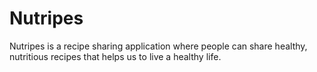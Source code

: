 # Nutripes
Nutripes is a recipe sharing application where people can share healthy, nutritious recipes that helps us to live a healthy life.
